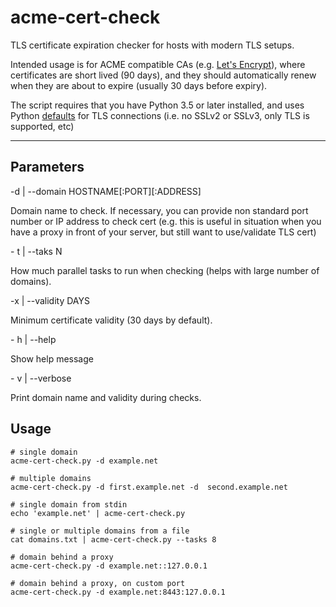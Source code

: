 # acme-cert-check
TLS certificate expiration checker for hosts with modern TLS setups.

Intended usage is for ACME compatible CAs 
(e.g. [Let's Encrypt](https://letsencrypt.org)),
where certificates are short lived (90 days), and they should automatically
renew when they are about to expire (usually 30 days before expiry).

The script requires that you have Python 3.5 or later installed, and uses Python
[defaults](https://docs.python.org/3/library/ssl.html#ssl.create_default_context)
for TLS connections (i.e. no SSLv2 or SSLv3, only TLS is supported, etc)

----------

## Parameters
\-d | --domain HOSTNAME\[:PORT]\[:ADDRESS]

  Domain name to check. If necessary, you can provide non standard port number
  or IP address to check cert (e.g. this is useful in situation when you have
  a proxy in front of your server, but still want to use/validate TLS cert)

\- t | --taks N

  How much parallel tasks to run when checking (helps with large number of
  domains).

\-x | --validity DAYS

  Minimum certificate validity  (30 days by default).

\- h | --help

  Show help message

\- v | --verbose

  Print domain name and validity during checks.

## Usage

```
# single domain
acme-cert-check.py -d example.net

# multiple domains
acme-cert-check.py -d first.example.net -d  second.example.net

# single domain from stdin
echo 'example.net' | acme-cert-check.py

# single or multiple domains from a file
cat domains.txt | acme-cert-check.py --tasks 8

# domain behind a proxy
acme-cert-check.py -d example.net::127.0.0.1

# domain behind a proxy, on custom port
acme-cert-check.py -d example.net:8443:127.0.0.1
```
